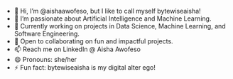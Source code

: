 - 👋 Hi, I’m @aishaawofeso, but I like to call myself bytewiseaisha!
- 👀 I’m passionate about Artificial Intelligence and Machine Learning.
- 🌱 Currently working on projects in Data Science, Machine Learning, and Software Engineering.
- 💞️ Open to collaborating on fun and impactful projects.
- 📫 Reach me on LinkedIn @ Aisha Awofeso
- 😄 Pronouns: she/her
- ⚡ Fun fact: bytewiseaisha is my digital alter ego!


<!---
aishaawofeso/aishaawofeso is a ✨ special ✨ repository because its `README.md` (this file) appears on your GitHub profile.
You can click the Preview link to take a look at your changes.
--->

